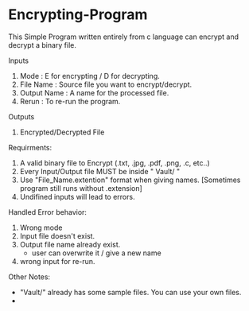 # Encrypting-Program
This Simple Program written entirely from c language can encrypt and decrypt a binary file.

Inputs
  1. Mode :         E for encrypting / D for decrypting.
  2. File Name :    Source file you want to encrypt/decrypt.
  3. Output Name :  A name for the processed file.
  4. Rerun :        To re-run the program.

  
Outputs
  1. Encrypted/Decrypted File


Requirments:
  1. A valid binary file to Encrypt (.txt, .jpg, .pdf, .png, .c, etc..)
  2. Every Input/Output file MUST be inside " Vault/ "
  3. Use "File_Name.extention" format when giving names. [Sometimes program still runs without .extension]
  4. Undifined inputs will lead to errors.


Handled Error behavior:
  1. Wrong mode
  2. Input file doesn't exist.
  3. Output file name already exist.
       - user can overwrite it / give a new name
  4. wrong input for re-run.

Other Notes:
  - "Vault/" already has some sample files. You can use your own files.
  - 
